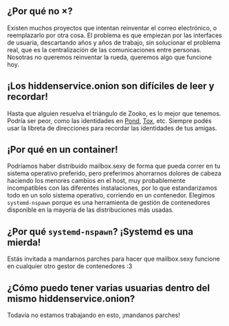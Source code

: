 ## ¿Por qué no ×?

Existen muchos proyectos que intentan reinventar el correo electrónico,
o reemplazarlo por otra cosa.  El problema es que empiezan por las
interfaces de usuaria, descartando años y años de trabajo, sin
solucionar el problema real, que es la centralización de las
comunicaciones entre personas.  Nosotras no queremos reinventar la
rueda, queremos algo que funcione hoy.

## ¡Los hiddenservice.onion son difíciles de leer y recordar!

Hasta que alguien resuelva el triángulo de Zooko, es lo mejor que
tenemos.  Podría ser peor, como las identidades en
[Pond](https://github.com/agl/pond), [Tox](https://tox.chat/), etc.
Siempre podés usar la libreta de direcciones para recordar las
identidades de tus amigas.

## ¡Por qué en un container!

Podríamos haber distribuido mailbox.sexy de forma que pueda correr en tu
sistema operativo preferido, pero preferimos ahorrarnos dolores de
cabeza haciendo los menores cambios en el host, muy probablemente
incompatibles con las diferentes instalaciones, por lo que
estandarizamos todo en un solo sistema operativo, corriendo en un
contenedor.  Elegimos `systemd-nspawn` porque es una herramienta de
gestión de contenedores disponible en la mayoría de las distribuciones
más usadas.

## ¿Por qué `systemd-nspawn`? ¡Systemd es una mierda!

Estás invitada a mandarnos parches para hacer que mailbox.sexy funcione en
cualquier otro gestor de contenedores :3

## ¿Cómo puedo tener varias usuarias dentro del mismo hiddenservice.onion?

Todavía no estamos trabajando en esto, ¡mandanos parches!

